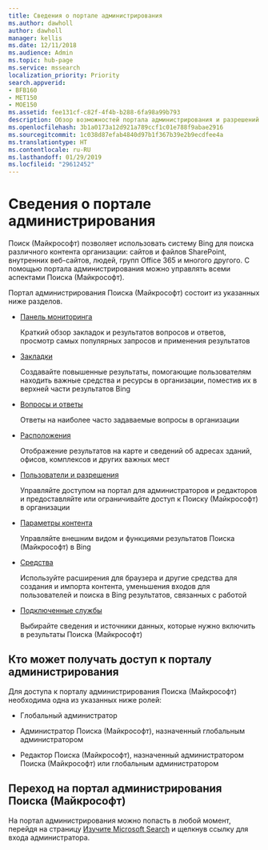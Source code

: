 ```yaml
---
title: Сведения о портале администрирования
ms.author: dawholl
author: dawholl
manager: kellis
ms.date: 12/11/2018
ms.audience: Admin
ms.topic: hub-page
ms.service: mssearch
localization_priority: Priority
search.appverid:
- BFB160
- MET150
- MOE150
ms.assetid: fee131cf-c82f-4f4b-b288-6fa98a99b793
description: Обзор возможностей портала администрирования и разрешений на доступ, применяемых при использовании Поиска (Майкрософт)
ms.openlocfilehash: 3b1a0173a12d921a789ccf1c01e788f9abae2916
ms.sourcegitcommit: 1c038d87efab4840d97b1f367b39e2b9ecdfee4a
ms.translationtype: HT
ms.contentlocale: ru-RU
ms.lasthandoff: 01/29/2019
ms.locfileid: "29612452"
---
```

# <a name="about-the-admin-portal"></a>Сведения о портале администрирования

Поиск (Майкрософт) позволяет использовать систему Bing для поиска различного контента организации: сайтов и файлов SharePoint, внутренних веб-сайтов, людей, групп Office 365 и многого другого. С помощью портала администрирования можно управлять всеми аспектами Поиска (Майкрософт).
  
Портал администрирования Поиска (Майкрософт) состоит из указанных ниже разделов.
  
- [Панель мониторинга](get-insights.md)
    
    Краткий обзор закладок и результатов вопросов и ответов, просмотр самых популярных запросов и применения результатов
    
- [Закладки](create-and-manage-bookmarks.md)
    
    Создавайте повышенные результаты, помогающие пользователям находить важные средства и ресурсы в организации, поместив их в верхней части результатов Bing
    
- [Вопросы и ответы](create-and-manage-qas.md)
    
    Ответы на наиболее часто задаваемые вопросы в организации
    
- [Расположения](add-a-location.md)
    
    Отображение результатов на карте и сведений об адресах зданий, офисов, комплексов и других важных мест
    
- [Пользователи и разрешения](add-users.md)
    
    Управляйте доступом на портал для администраторов и редакторов и предоставляйте или ограничивайте доступ к Поиску (Майкрософт) в организации
    
- [Параметры контента](content-settings.md)
    
    Управляйте внешним видом и функциями результатов Поиска (Майкрософт) в Bing
    
- [Средства](admin-portal-tools.md)
    
    Используйте расширения для браузера и другие средства для создания и импорта контента, уменьшения входов для пользователей и поиска в Bing результатов, связанных с работой
    
- [Подключенные службы](connected-services.md)
    
    Выбирайте сведения и источники данных, которые нужно включить в результаты Поиска (Майкрософт)
    
## <a name="who-can-access-the-admin-portal"></a>Кто может получать доступ к порталу администрирования

Для доступа к порталу администрирования Поиска (Майкрософт) необходима одна из указанных ниже ролей:
  
- Глобальный администратор
    
- Администратор Поиска (Майкрософт), назначенный глобальным администратором
    
- Редактор Поиска (Майкрософт), назначенный администратором Поиска (Майкрософт) или глобальным администратором
    
## <a name="go-to-the-microsoft-search-admin-portal"></a>Переход на портал администрирования Поиска (Майкрософт)

На портал администрирования можно попасть в любой момент, перейдя на страницу [Изучите Microsoft Search](https://www.bing.com/business/explore) и щелкнув ссылку для входа администратора. 